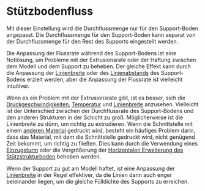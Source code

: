 Stützbodenfluss
====
Mit dieser Einstellung wird die Durchflussmenge nur für den Support-Boden angepasst. Die Durchflussmenge für den Support-Boden kann separat von der Durchflussmenge für den Rest des Supports eingestellt werden.

Die Anpassung der Flussrate während des Support-Bodens ist eine Notlösung, um Probleme mit der Extrusionsrate oder der Haftung zwischen dem Modell und dem Support zu beheben. Der gleiche Effekt kann durch die Anpassung der [Linienbreite](../resolution/support_bottom_line_width.md) oder des [Linienabstands](../support/support_bottom_line_distance.md) des Support-Bodens erzielt werden, aber die Anpassung der Flussrate ist vielleicht intuitiver.

Wenn es ein Problem mit der Extrusionsrate gibt, ist es besser, sich die [Druckgeschwindigkeiten](../speed/speed_support_bottom.md), [Temperatur](material_print_temperature.md) und [Linienbreite](../resolution/support_bottom_line_width.md) anzusehen. Vielleicht ist der Unterschied zwischen der Durchflussrate des Support-Bodens und den anderen Strukturen in der Schicht zu groß. Möglicherweise ist die Linienbreite zu dünn, um richtig zu extrudieren. Wenn die Schnittstelle mit einem [anderen Material](../support/support_interface_extruder_nr.md) gedruckt wird, besteht ein häufiges Problem darin, dass das Material, mit dem die Schnittstelle gedruckt wird, nicht genügend Zeit bekommt, um richtig zu fließen. Dies kann durch die Verwendung eines [Einzugsturm](../dual/prime_tower_enable.md) oder die Vergrößerung der [Horizontalen Erweiterung des Stützstrukturboden](../support/support_bottom_offset.md) behoben werden.

Wenn der Support zu gut am Modell haftet, ist eine Anpassung der [Linienbreite](../resolution/support_bottom_line_width.md) in der Regel effektiver, da die Linien dann auch enger beieinander liegen, um die gleiche Fülldichte des Supports zu erreichen.